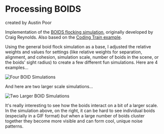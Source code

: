 # Processing BOIDS

created by Austin Poor

Implementation of the [BOIDS flocking simulation](https://en.wikipedia.org/wiki/Boids), originally developed by Craig Reynolds. Also based on the [Coding Train example](https://thecodingtrain.com/CodingChallenges/124-flocking-boids.html).

Using the general boid flock simulation as a base, I adjusted the relative weights and values for settings (like relative weights for separation, alignment, and cohesion, simulation scale, number of boids in the scene, or the boids' sight radius) to create a few different fun simulations. Here are 4 examples…

![Four BOID Simulations](gif_renders/boids_4x4.gif)

And here are two larger scale simulations…

![Two Larger BOID Simulations](gif_renders/boids_2x.gif)

It's really interesting to see how the boids interact on a bit of a larger scale. In the simulation above, on the right, it can be hard to see individual boids (especially in a GIF format) _but_ when a large number of boids cluster together they become more visible and can form cool, unique noise patterns.

